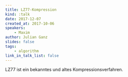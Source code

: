 ```yaml
---
title: LZ77-Kompression
kind: :talk
date: 2017-12-07
created_at: 2017-10-06
speakers:
    - Maxim
author: Julian Ganz
slides: false
tags:
    - algorithm
link_in_talk_list: false
---
```


LZ77 ist ein bekanntes und altes Kompressionsverfahren.


